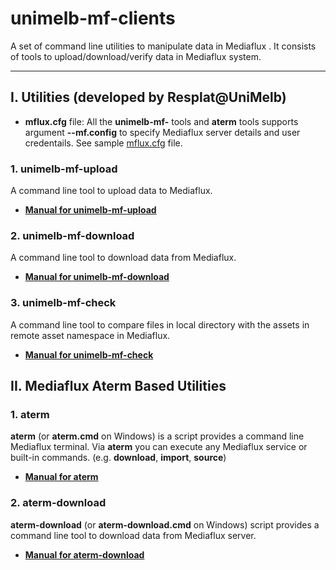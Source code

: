 # unimelb-mf-clients
A set of command line utilities to manipulate data in Mediaflux . It consists of tools to upload/download/verify data in Mediaflux system.

---

## I. Utilities (developed by Resplat@UniMelb)

* **mflux.cfg** file: All the **unimelb-mf-** tools and **aterm** tools supports argument **--mf.config** to specify Mediaflux server details and user credentails. See sample [mflux.cfg](https://github.com/UoM-ResPlat-DevOps/unimelb-mf-clients/blob/master/src/main/config/samples/mflux.cfg) file.

### 1. unimelb-mf-upload

A command line tool to upload data to Mediaflux.

* **[Manual for unimelb-mf-upload](https://github.com/UoM-ResPlat-DevOps/unimelb-mf-clients/blob/master/docs/unimelb-mf-upload.md)**

### 2. unimelb-mf-download

A command line tool to download data from Mediaflux.

* **[Manual for unimelb-mf-download](https://github.com/UoM-ResPlat-DevOps/unimelb-mf-clients/blob/master/docs/unimelb-mf-download.md)**

### 3. unimelb-mf-check

A command line tool to compare files in local directory with the assets in remote asset namespace in Mediaflux.

* **[Manual for unimelb-mf-check](https://github.com/UoM-ResPlat-DevOps/unimelb-mf-clients/blob/master/docs/unimelb-mf-check.md)**


## II. Mediaflux Aterm Based Utilities

### 1. aterm
**aterm** (or **aterm.cmd** on Windows) is a script provides a command line Mediaflux terminal. Via **aterm** you can execute any Mediaflux service or built-in commands. (e.g. **download**, **import**, **source**)

  * **[Manual for aterm](https://github.com/UoM-ResPlat-DevOps/unimelb-mf-clients/blob/master/docs/aterm.md)**

### 2. aterm-download
**aterm-download** (or **aterm-download.cmd** on Windows) script provides a command line tool to download data from Mediaflux server. 

  * **[Manual for aterm-download](https://github.com/UoM-ResPlat-DevOps/unimelb-mf-clients/blob/master/docs/aterm-download.md)**





